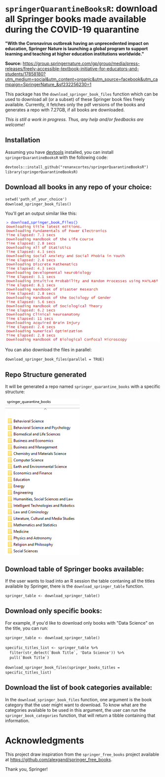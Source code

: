# `springerQuarantineBooksR`: download all Springer books made available during the COVID-19 quarantine

**"With the Coronavirus outbreak having an unprecedented impact on education, Springer Nature is launching a global program to support learning and teaching at higher education institutions worldwide."**

**Source:** https://group.springernature.com/gp/group/media/press-releases/freely-accessible-textbook-initiative-for-educators-and-students/17858180?utm_medium=social&utm_content=organic&utm_source=facebook&utm_campaign=SpringerNature_&sf232256230=1

This package has the `download_springer_book_files` function which can be used to download all (or a subset) of these Springer book files freely available. Currently, it fetches only the pdf versions of the books and generates a repo with 7.27GB, if all books are downloaded.

*This is still a work in progress. Thus, any help and/or feedbacks are welcome!*

## Installation

Assuming you have [devtools](https://github.com/r-lib/devtools) installed, you can install `springerQuarantineBooksR` with the following code:

```
devtools::install_github("renanxcortes/springerQuarantineBooksR")
library(springerQuarantineBooksR)
```

## Download all books in any repo of your choice:

```
setwd('path_of_your_choice')
download_springer_book_files()
```

You'll get an output similar like this:

![](inst/extdata/processing_example.png)

You can also download the files in parallel:

```
download_springer_book_files(parallel = TRUE)
```

## Repo Structure generated

It will be generated a repo named `springer_quarantine_books` with a specific structure:

![](inst/extdata/directory_org_example.png)

## Download table of Springer books available:

If the user wants to load into an R session the table contaning all the titles available by Springer, there is the `download_springer_table` function.

```
springer_table <- download_springer_table()
```

## Download only specific books:

For example, if you'd like to download only books with "Data Science" on the title, you can run:

```
springer_table <- download_springer_table()

specific_titles_list <- springer_table %>% 
  filter(str_detect(`Book Title`, 'Data Science')) %>% 
  pull(`Book Title`)

download_springer_book_files(springer_books_titles = specific_titles_list)
```

## Download the list of book categories available:

In the `download_springer_book_files` function, one argument is the book category that the user might want to download. To know what are the categories available to be used in this argument, the user can run the `springer_book_categories` function, that will return a tibble containing that information.

# Acknowledgments

This project draw inspiration from the `springer_free_books` project available at https://github.com/alexgand/springer_free_books.

Thank you, Springer!
